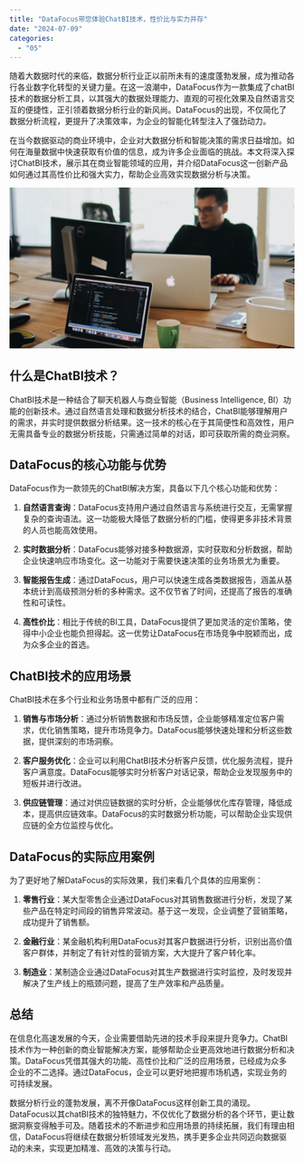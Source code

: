 ```yaml
---
title: "DataFocus带您体验ChatBI技术，性价比与实力并存"
date: "2024-07-09"
categories: 
  - "05"
---
```


随着大数据时代的来临，数据分析行业正以前所未有的速度蓬勃发展，成为推动各行各业数字化转型的关键力量。在这一浪潮中，DataFocus作为一款集成了chatBI技术的数据分析工具，以其强大的数据处理能力、直观的可视化效果及自然语言交互的便捷性，正引领着数据分析行业的新风尚。DataFocus的出现，不仅简化了数据分析流程，更提升了决策效率，为企业的智能化转型注入了强劲动力。

在当今数据驱动的商业环境中，企业对大数据分析和智能决策的需求日益增加。如何在海量数据中快速获取有价值的信息，成为许多企业面临的挑战。本文将深入探讨ChatBI技术，展示其在商业智能领域的应用，并介绍DataFocus这一创新产品如何通过其高性价比和强大实力，帮助企业高效实现数据分析与决策。

![](images/1690449111-pexels-djordje-petrovic-2102416-scaled.jpg)

## 什么是ChatBI技术？

ChatBI技术是一种结合了聊天机器人与商业智能（Business Intelligence, BI）功能的创新技术。通过自然语言处理和数据分析技术的结合，ChatBI能够理解用户的需求，并实时提供数据分析结果。这一技术的核心在于其简便性和高效性，用户无需具备专业的数据分析技能，只需通过简单的对话，即可获取所需的商业洞察。

## DataFocus的核心功能与优势

DataFocus作为一款领先的ChatBI解决方案，具备以下几个核心功能和优势：

1. **自然语言查询**：DataFocus支持用户通过自然语言与系统进行交互，无需掌握复杂的查询语法。这一功能极大降低了数据分析的门槛，使得更多非技术背景的人员也能高效使用。
    
2. **实时数据分析**：DataFocus能够对接多种数据源，实时获取和分析数据，帮助企业快速响应市场变化。这一功能对于需要快速决策的业务场景尤为重要。
    
3. **智能报告生成**：通过DataFocus，用户可以快速生成各类数据报告，涵盖从基本统计到高级预测分析的多种需求。这不仅节省了时间，还提高了报告的准确性和可读性。
    
4. **高性价比**：相比于传统的BI工具，DataFocus提供了更加灵活的定价策略，使得中小企业也能负担得起。这一优势让DataFocus在市场竞争中脱颖而出，成为众多企业的首选。
    

## ChatBI技术的应用场景

ChatBI技术在多个行业和业务场景中都有广泛的应用：

1. **销售与市场分析**：通过分析销售数据和市场反馈，企业能够精准定位客户需求，优化销售策略，提升市场竞争力。DataFocus能够快速处理和分析这些数据，提供深刻的市场洞察。
    
2. **客户服务优化**：企业可以利用ChatBI技术分析客户反馈，优化服务流程，提升客户满意度。DataFocus能够实时分析客户对话记录，帮助企业发现服务中的短板并进行改进。
    
3. **供应链管理**：通过对供应链数据的实时分析，企业能够优化库存管理，降低成本，提高供应链效率。DataFocus的实时数据分析功能，可以帮助企业实现供应链的全方位监控与优化。
    

## DataFocus的实际应用案例

为了更好地了解DataFocus的实际效果，我们来看几个具体的应用案例：

1. **零售行业**：某大型零售企业通过DataFocus对其销售数据进行分析，发现了某些产品在特定时间段的销售异常波动。基于这一发现，企业调整了营销策略，成功提升了销售额。
    
2. **金融行业**：某金融机构利用DataFocus对其客户数据进行分析，识别出高价值客户群体，并制定了有针对性的营销方案，大大提升了客户转化率。
    
3. **制造业**：某制造企业通过DataFocus对其生产数据进行实时监控，及时发现并解决了生产线上的瓶颈问题，提高了生产效率和产品质量。
    

## 总结

在信息化高速发展的今天，企业需要借助先进的技术手段来提升竞争力。ChatBI技术作为一种创新的商业智能解决方案，能够帮助企业更高效地进行数据分析和决策。DataFocus凭借其强大的功能、高性价比和广泛的应用场景，已经成为众多企业的不二选择。通过DataFocus，企业可以更好地把握市场机遇，实现业务的可持续发展。

数据分析行业的蓬勃发展，离不开像DataFocus这样创新工具的涌现。DataFocus以其chatBI技术的独特魅力，不仅优化了数据分析的各个环节，更让数据洞察变得触手可及。随着技术的不断进步和应用场景的持续拓展，我们有理由相信，DataFocus将继续在数据分析领域发光发热，携手更多企业共同迈向数据驱动的未来，实现更加精准、高效的决策与行动。
